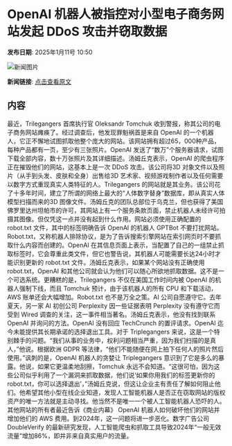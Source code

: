 # OpenAI 机器人被指控对小型电子商务网站发起 DDoS 攻击并窃取数据

**发布日期**: 2025年1月11号 10:50

![新闻图片](https://pic.chinaz.com/picmap/202304041620464567_0.jpg)

**新闻链接**: [点击查看原文](https://www.aibase.com/zh/news/14634)

## 内容

最近，Trilegangers 首席执行官 Oleksandr Tomchuk 收到警报，称其公司的电子商务网站瘫痪了。经过调查后，他发现罪魁祸首是来自 OpenAI 的一个机器人，它正不懈地试图抓取他整个庞大的网站。该网站拥有超过65，000种产品，每种产品都有一页，至少有三张照片。OpenAI 发送了“数万”个服务器请求，试图下载全部内容，数十万张照片及其详细描述。汤姆丘克表示，OpenAI 的爬虫程序正在摧毁他们的网站，这基本上是一次 DDoS 攻击。该公司将3D 对象文件以及照片（从手到头发、皮肤和全身）出售给3D 艺术家、视频游戏制作者以及任何需要以数字方式重现真实人类特征的人。Trilegangers 的网站就是其业务。该公司花了十多年时间，建立了所谓的网络上最大的“人体数字替身”数据库，即从真实人体模型扫描而来的3D 图像文件。汤姆丘克的团队总部位于乌克兰，但也获得了美国佛罗里达州坦帕市的许可，其网站上有一个服务条款页面，禁止机器人未经许可拍摄其图像。但仅凭这一点并没有起到什么作用。网站必须使用正确配置的 robot.txt 文件，其中的标签明确告诉 OpenAI 的机器人 GPTBot 不要打扰网站。Robot.txt，又称机器人排除协议，是为了告诉搜索引擎网站在索引网页时不要抓取什么内容而创建的。OpenAI 在其信息页面上表示，当配置了自己的一组禁止抓取标签时，它会尊重此类文件，但它也警告说，其机器人可能需要长达24小时才能识别更新的 robot.txt 文件。汤姆丘克表示，如果某个网站没有正确使用 robot.txt，OpenAI 和其他公司就会认为他们可以随心所欲地抓取数据。这不是一个可选系统。更糟糕的是，Trilegangers 不仅在美国工作时间内被 OpenAI 的机器人强制下线，而且 Tomchuk 预计，由于该机器人的所有 CPU 和下载活动，AWS 账单还会大幅增加。Robot.txt 也不是万全之策。AI 公司自愿遵守它。去年夏天，另一家 AI 初创公司 Perplexity 因一些证据表明 Perplexity 没有遵守它而受到 Wired 调查的关注，这一事件相当著名。汤姆丘克表示，他没有找到联系 OpenAI 并询问的方法。OpenAI 没有回应 TechCrunch 的置评请求。OpenAI 迄今未能提供其长期承诺的选择退出工具。对于 Triplegangers 来说，这是一个特别棘手的问题。“我们从事的业务中，权利问题相当严重，因为我们扫描的是真人，”他说。根据欧洲 GDPR 等法律，“他们不能随便在网上拍下任何人的照片然后使用。”讽刺的是，OpenAI 机器人的贪婪让 Triplegangers 意识到了它是多么的暴露。他说，如果它更温柔地刮擦，Tomchuk 永远不会知道。“这很可怕，因为这些公司似乎利用了一个漏洞来抓取数据，他们说‘如果你用我们的标签更新你的 robot.txt，你可以选择退出’，”汤姆丘克说，但这让企业主有责任了解如何阻止他们。他希望其他小型在线企业知道，发现人工智能机器人是否正在窃取网站的版权资产的唯一方法就是主动寻找。他当然不是唯一一个被人工智能机器人恐吓的人。其他网站的所有者最近告诉《商业内幕》 OpenAI 机器人如何破坏他们的网站并增加他们的 AWS 费用。到2024年，这一问题将进一步恶化。数字广告公司 DoubleVerify 的最新研究发现，人工智能爬虫和抓取工具导致2024年“一般无效流量”增加86%，即并非来自真实用户的流量。
